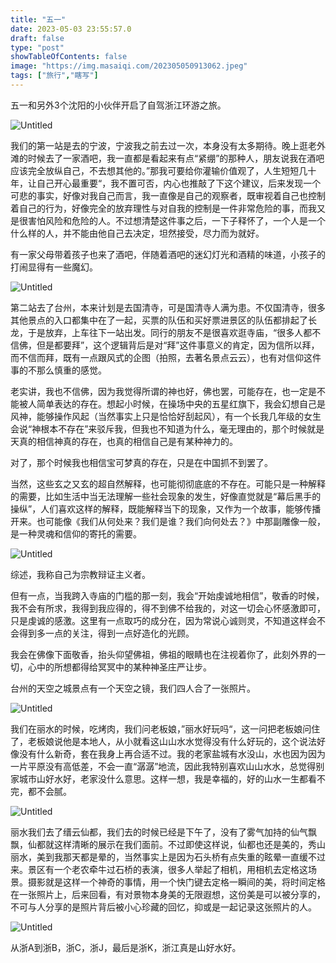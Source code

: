 ```yaml
---
title: "五一"
date: 2023-05-03 23:55:57.0
draft: false
type: "post"
showTableOfContents: false
image: "https://img.masaiqi.com/202305050913062.jpeg"
tags: ["旅行","瞎写"]
---
```


五一和另外3个沈阳的小伙伴开启了自驾浙江环游之旅。

![Untitled](https://img.masaiqi.com/202305050913913.jpeg)

我们的第一站是去的宁波，宁波我之前去过一次，本身没有太多期待。晚上逛老外滩的时候去了一家酒吧，我一直都是看起来有点“紧绷”的那种人，朋友说我在酒吧应该完全放纵自己，不去想其他的。”那我可要给你灌输价值观了，人生短短几十年，让自己开心最重要“，我不置可否，内心也推敲了下这个建议，后来发现一个可悲的事实，好像对我自己而言，我一直像是自己的观察者，既审视着自己也控制着自己的行为，好像完全的放弃理性与对自我的控制是一件非常危险的事，而我又是很害怕风险和危险的人。不过想清楚这件事之后，一下子释怀了，一个人是一个什么样的人，并不能由他自己去决定，坦然接受，尽力而为就好。

有一家父母带着孩子也来了酒吧，伴随着酒吧的迷幻灯光和酒精的味道，小孩子的打闹显得有一些魔幻。

![Untitled](https://img.masaiqi.com/202305050913027.jpeg)

第二站去了台州，本来计划是去国清寺，可是国清寺人满为患。不仅国清寺，很多其他景点的入口都集中在了一起，买票的队伍和买好票进景区的队伍都排起了长龙，于是放弃，上车往下一站出发。同行的朋友不是很喜欢逛寺庙，“很多人都不信佛，但是都要拜”，这个逻辑背后是对“拜”这件事意义的肯定，因为信所以拜，而不信而拜，既有一点跟风式的企图（拍照，去著名景点云云），也有对信仰这件事的不那么慎重的感觉。

老实讲，我也不信佛，因为我觉得所谓的神也好，佛也罢，可能存在，也一定是不能被人简单表达的存在。想起小时候，在操场中央的五星红旗下，我会幻想自己是风神，能够操作风起（当然事实上只是恰恰好刮起风），有一个长我几年级的女生会说“神根本不存在”来驳斥我，但我也不知道为什么，毫无理由的，那个时候就是天真的相信神真的存在，也真的相信自己是有某种神力的。

对了，那个时候我也相信宝可梦真的存在，只是在中国抓不到罢了。

当然，这些玄之又玄的超自然解释，也可能彻彻底底的不存在。可能只是一种解释的需要，比如生活中当无法理解一些社会现象的发生，好像直觉就是“幕后黑手的操纵”，人们喜欢这样的解释，既能解释当下的现象，又作为一个故事，能够传播开来。也可能像《我们从何处来？我们是谁？我们向何处去？》中那副雕像一般，是一种灵魂和信仰的寄托的需要。

![Untitled](https://img.masaiqi.com/202305050913045.png)

综述，我称自己为宗教辩证主义者。

但有一点，当我跨入寺庙的门槛的那一刻，我会“开始虔诚地相信”，敬香的时候，我不会有所求，我得到我应得的，得不到佛不给我的，对这一切会心怀感激即可，只是虔诚的感激。这里有一点取巧的成分在，因为常说心诚则灵，不知道这样会不会得到多一点的关注，得到一点好造化的光顾。

我会在佛像下面敬香，抬头仰望佛祖，佛祖的眼睛也在注视着你了，此刻外界的一切，心中的所想都得给冥冥中的某种神圣庄严让步。

台州的天空之城景点有一个天空之镜，我们四人合了一张照片。

![Untitled](https://img.masaiqi.com/202305050913062.jpeg)

我们在丽水的时候，吃烤肉，我们问老板娘，”丽水好玩吗“，这一问把老板娘问住了，老板娘说他是本地人，从小就看这山山水水觉得没有什么好玩的，这个说法好像没有什么新奇，套在我身上再合适不过。我的老家盐城有水没山，水也因为因为一片平原没有高低差，不会一直“潺潺”地流，因此我特别喜欢山山水水，总觉得别家城市山好水好，老家没什么意思。这样一想，我是幸福的，好的山水一生都看不完，都不会腻。

![Untitled](https://img.masaiqi.com/202305050913080.jpeg)

丽水我们去了缙云仙都，我们去的时候已经是下午了，没有了雾气加持的仙气飘飘，仙都就这样清晰的展示在我们面前。不过即使这样说，仙都也还是美的，秀山丽水，美到我那天都是晕的，当然事实上是因为石头桥有点失重的眩晕一直缓不过来。景区有一个老农牵牛过石桥的表演，很多人举起了相机，用相机去定格这场景。摄影就是这样一个神奇的事情，用一个快门键去定格一瞬间的美，将时间定格在一张照片上，后来回看，有对景物本身美的无限遐想，这份美是可以被分享的，不可与人分享的是照片背后被小心珍藏的回忆，抑或是一起记录这张照片的人。

![Untitled](https://img.masaiqi.com/202305050913098.jpeg)

从浙A到浙B，浙C，浙J，最后是浙K，浙江真是山好水好。